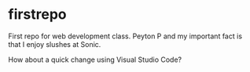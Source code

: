 # firstrepo
First repo for web development class.
Peyton P and my important fact is that I enjoy slushes at Sonic.

How about a quick change using Visual Studio Code?
